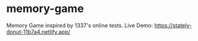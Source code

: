 # memory-game

Memory Game inspired by 1337's online tests.
Live Demo: https://stately-donut-11b7a4.netlify.app/
